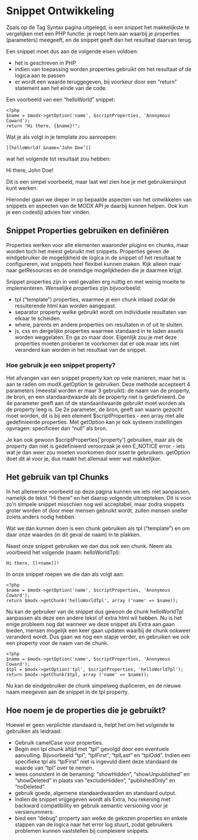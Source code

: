 # Snippet Ontwikkeling

Zoals op de Tag Syntax pagina uitgelegd, is een snippet het makkelijkste te vergelijken met een PHP functie: je roept hem aan waarbij je properties (parameters) meegeeft, en de snippet geeft dan het resultaat daarvan terug.

Een snippet moet dus aan de volgende eisen voldoen:
- het is geschreven in PHP
- indien van toepassing worden properties gebruikt om het resultaat of de logica aan te passen
- er wordt een waarde teruggegeven, bij voorkeur door een “return” statement aan het einde van de code.

Een voorbeeld van een “helloWorld” snippet:


    <?php
    $name = $modx->getOption('name', $scriptProperties, 'Anonymous Coward');
    return "Hi there, {$name}!";

Wat je als volgt in je template zou aanroepen:

    [[helloWorld? &name=’John Doe’]]

wat het volgende tot resultaat zou hebben:

Hi there, John Doe!

Dit is een simpel voorbeeld, maar laat wel zien hoe je met gebruikersinput kunt werken.

Hieronder gaan we dieper in op bepaalde aspecten van het ontwikkelen van snippets en aspecten van de MODX API je daarbij kunnen helpen. Ook kun je een codestijl advies hier vinden.

## Snippet Properties gebruiken en definiëren
Properties werken voor alle elementen waaronder plugins en chunks, maar worden toch het meest gebruikt met snippets. Properties geven de eindgebruiker de mogelijkheid de logica in de snippet of het resultaat te configureren, wat snippets heel flexibel kunnen maken. Kijk alleen maar naar getResources en de oneindige mogelijkheden die je daarmee krijgt. 

Snippet properties zijn in veel gevallen erg nuttig en met weinig moeite te implementeren. Wenselijke properties zijn bijvoorbeeld: 
- tpl (“template”) properties, waarmee je een chunk inlaad zodat de resulterende html kan worden aangepast.
- separator property welke gebruikt wordt om individuele resultaten van elkaar te scheiden. 
- where, parents en andere properties om resultaten in of uit te sluiten. 
- js, css en dergelijke properties waarmee standaard in te laden assets worden weggelaten.
En ga zo maar door. Eigenlijk zou je met deze properties moeten proberen te voorkomen dat er ook maar iets niet veranderd kan worden in het resultaat van de snippet.

### Hoe gebruik je een snippet property?
Het afvangen van een snippet property kan op vele manieren, maar het is aan te raden om modX.getOption te gebruiken. Deze methode accepteert 4 parameters (meestal worden er maar 3 gebruikt): de naam van de property, de bron, en een standaardwaarde als de property niet is gedefinieerd. De 4e parameter geeft aan of de standaardwaarde gebruikt moet worden als de property leeg is. De 2e parameter, de bron, geeft aan waarin gezocht moet worden, dit is bij een element $scriptProperties - een array met alle gedefinieerde properties. Met getOption kan je ook systeem instellingen opvragen: specificeer dan “null” als bron.

Je kan ook gewoon $scriptProperties['property'] gebruiken, maar als de property dan niet is gedefinieerd veroorzaak je een E_NOTICE error - iets wat je dan weer zou moeten voorkomen door isset te gebruikem. getOption doet dit al voor je, dus maakt het allemaal weer wat makkelijker.

## Het gebruik van tpl Chunks
In het allereerste voorbeeld op deze pagina kunnen we iets niet aanpassen, namelijk de tekst “Hi there” en het daarop volgende uitroepteken. Dit is voor zo’n simpele snippet misschien nog wel acceptabel, maar zodra snippets groter worden of door meer mensen gebruikt wordt, zullen mensen sneller zoiets anders nodig hebben.

Wat we dan kunnen doen is een chunk gebruiken als tpl (“template”) en om daar onze waardes (in dit geval de naam) in te plakken.

Naast onze snippet gebruiken we dan dus ook een chunk. Neem als voorbeeld het volgende (naam: helloWorldTpl):

    Hi there, [[+name]]!

In onze snippet roepen we die dan als volgt aan:

    <?php
    $name = $modx->getOption('name', $scriptProperties, 'Anonymous Coward');
    return $modx->getChunk('helloWorldTpl', array ('name' => $name));

Nu kan de gebruiker van de snippet dus gewoon de chunk helloWorldTpl aanpassen als deze een andere tekst of extra html wil hebben. Nu is het enige probleem nog dat wanneer we deze snippet als Extra aan gaan bieden, mensen mogelijk een keer gaan updaten waarbij de chunk ookweer veranderd wordt. Dus gaan we nog een stapje verder, en gebruiken we ook een property voor de naam van de chunk.

    <?php
    $name = $modx->getOption('name', $scriptProperties, 'Anonymous Coward');
    $tpl = $modx->getOption('tpl', $scriptProperties, 'helloWorldTpl');
    return $modx->getChunk($tpl, array ('name' => $name));

Nu kan de eindgebruiker de chunk simpelweg dupliceren, en de nieuwe naam meegeven aan de snippet in de tpl property.

## Hoe noem je de properties die je gebruikt?
Hoewel er geen verplichte standaard is, helpt het om het volgende te gebruiken als leidraad:

- Gebruik camelCase voor properties.
- Begin een tpl chunk altijd met “tpl” gevolgd door een eventuele aanvulling. Bijvoorbeeld “tpl”, “tplFirst”, “tplLast” en “tplOdd”. Indien een specifieke tpl als “tplFirst” niet is ingevuld dient deze standaard de waarde van “tpl” over te nemen.
- wees consistent in de benaming: “showHidden”, “showUnpublished” en “showDeleted” in plaats van “excludeHidden”, “publishedOnly” en “noDeleted”. 
- gebruik goede, algemene standaardwaarden en standaard output. 
- Indien de snippet vrijgegeven wordt als Extra, hou rekening met backward compatibility en gebruik semantic versioning voor je versienummers.
- bied een “debug” property aan welke de gekozen properties en enkele stappen van de logica naar het error log stuurt, zodat gebruikers problemen kunnen vaststellen bij complexere snippets. 